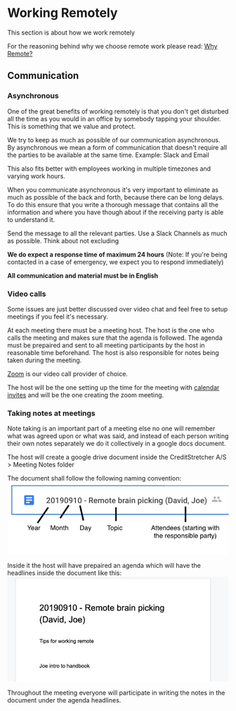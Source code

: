 # Working Remotely

This section is about how we work remotely

For the reasoning behind why we choose remote work please read: [Why Remote?](https://github.com/creditstretcher/handbook/blob/master/why-remote.md)


## Communication

### Asynchronous

One of the great benefits of working remotely is that you don't get disturbed all the time as you would in an office by somebody tapping your shoulder. This is something that we value and protect. 

We try to keep as much as possible of our communication asynchronous. By asynchronous we mean a form of communication that doesn't require all the parties to be available at the same time. 
Example: Slack and Email

This also fits better with employees working in multiple timezones and varying work hours.


When you communicate asynchronous it's very important to eliminate as much as possible of the back and forth, because there can be long delays. To do this ensure that you write a thorough message that contains all the information and where you have though about if the receiving party is able to understand it.

Send the message to all the relevant parties. Use a Slack Channels as much as possible. Think about not excluding 

**We do expect a response time of maximum 24 hours**
(Note: If you're being contacted in a case of emergency, we expect you to respond immediately)

**All communication and material must be in English**

### Video calls
Some issues are just better discussed over video chat and feel free to setup meetings if you feel it's necessary.

At each meeting there must be a meeting host. The host is the one who calls the meeting and makes sure that the agenda is followed. The agenda must be prepaired and sent to all meeting participants by the host in reasonable time beforehand. The host is also responsible for notes being taken during the meeting. 

[Zoom](https://github.com/creditstretcher/handbook/blob/master/tools.md#zoom) is our video call provider of choice. 

The host will be the one setting up the time for the meeting with [calendar invites](https://github.com/creditstretcher/handbook/blob/master/tools.md#calendar) and will be the one creating the zoom meeting.

### Taking notes at meetings

Note taking is an important part of a meeting else no one will remember what was agreed upon or what was said, and instead of each person writing their own notes separately we do it collectively in a google docs document.

The host will create a google drive document inside the CreditStretcher A/S > Meeting Notes folder

The document shall follow the following naming convention:
![alt Meeting notes naming](https://github.com/creditstretcher/handbook/blob/master/assets/images/meeting-notes-naming.png?raw=true)

Inside it the host will have prepaired an agenda which will have the headlines inside the document like this:
![alt Meeting notes naming](https://github.com/creditstretcher/handbook/blob/master/assets/images/meeting-notes-agenda.png?raw=true)

Throughout the meeting everyone will participate in writing the notes in the document under the agenda headlines.
